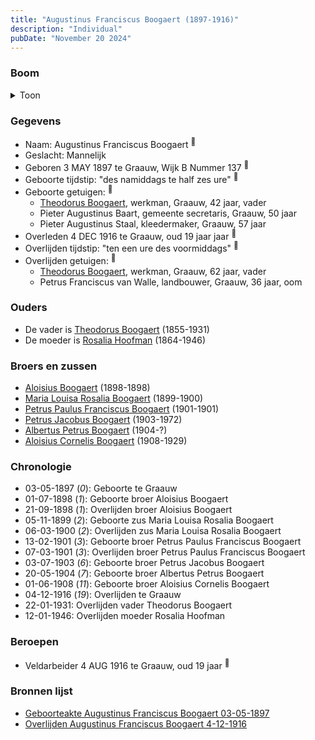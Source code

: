```yaml
---
title: "Augustinus Franciscus Boogaert (1897-1916)"
description: "Individual"
pubDate: "November 20 2024"
---
```


### Boom
<details><summary>Toon</summary>

![test](https://www.plantuml.com/plantuml/svg/ZP9FJm8n4CNl_HGJF7WYOTbb-HE20h8gYSOOFNWYtUsmD7HRqkc64C9tjyAkacZKMpDzy-QNUNDDZbjN5ehHMkeDjxo0b6Vht9fIYwbHneApN9F_GktOIWg4JDfCuUcDnSRjeC0YHKkd4ZcqQDnkW-pCDLES2FOC02R62hGlAvcjDH8DXmMNUZI2a1qOkuIduoXYfux6omgDCBOatsToZjOrW1FSjrf1BmQuc8L99vbuv_rIeX8760vIdkuMgN5EuM04GQ_JWQkpRrgNIYsu5elC6gBKU0glQxTXFdw4e1y6S6ivBxUUfu9uDiILv71dpBBWkYPejIDFa4ncuIpybG3chzwv5qUryvyqGKqJnTzeXeCj2Y5r_g63X_6Rj-x7HwZ4GyKXN2YPhzmEbJ9R3tPWrRgQpKh1AlglGjNf2qTjbzNJncLUafFQ9v3uKyWaPJ-6qONF9FyE9Qonk__UI0GtiwbVI72s47QDMlZpVGS0)
</details>

### Gegevens
- Naam: Augustinus Franciscus Boogaert <sup><a href="../s00317/" style="text-decoration:none" title="Geboorteakte Augustinus Franciscus Boogaert 03-05-1897">:link:</a></sup>
- Geslacht: Mannelijk
- Geboren 3 MAY 1897 te Graauw, Wijk B Nummer 137 <sup><a href="../s00317/" style="text-decoration:none" title="Geboorteakte Augustinus Franciscus Boogaert 03-05-1897">:link:</a></sup>
- Geboorte tijdstip: "des namiddags te half zes ure" <sup><a href="../s00317/" style="text-decoration:none" title="Geboorteakte Augustinus Franciscus Boogaert 03-05-1897">:link:</a></sup>
- Geboorte getuigen: <sup><a href="../s00317/" style="text-decoration:none" title="Geboorteakte Augustinus Franciscus Boogaert 03-05-1897">:link:</a></sup>
  - [Theodorus Boogaert](../i00186/), werkman, Graauw, 42 jaar, vader
  - Pieter Augustinus Baart, gemeente secretaris, Graauw, 50 jaar
  - Pieter Augustinus Staal, kleedermaker, Graauw, 57 jaar
- Overleden 4 DEC 1916 te Graauw, oud 19 jaar jaar <sup><a href="../s00327/" style="text-decoration:none" title="Overlijden Augustinus Franciscus Boogaert 4-12-1916">:link:</a></sup>
- Overlijden tijdstip: "ten een ure des voormiddags" <sup><a href="../s00327/" style="text-decoration:none" title="Overlijden Augustinus Franciscus Boogaert 4-12-1916">:link:</a></sup>
- Overlijden getuigen: <sup><a href="../s00327/" style="text-decoration:none" title="Overlijden Augustinus Franciscus Boogaert 4-12-1916">:link:</a></sup>
  - [Theodorus Boogaert](../i00186/), werkman, Graauw, 62 jaar, vader
  - Petrus Franciscus van Walle, landbouwer, Graauw, 36 jaar, oom

### Ouders
- De vader is [Theodorus Boogaert](../i00186/) (1855-1931)
- De moeder is [Rosalia Hoofman](../i00024/) (1864-1946)

### Broers en zussen
- [Aloisius Boogaert](../i00188/) (1898-1898)
- [Maria Louisa Rosalia Boogaert](../i00189/) (1899-1900)
- [Petrus Paulus Franciscus Boogaert](../i00190/) (1901-1901)
- [Petrus Jacobus Boogaert](../i00191/) (1903-1972)
- [Albertus Petrus Boogaert](../i00192/) (1904-?)
- [Aloisius Cornelis Boogaert](../i00193/) (1908-1929)

### Chronologie
- 03-05-1897 (<i>0</i>): Geboorte te Graauw
- 01-07-1898 (<i>1</i>): Geboorte broer Aloisius Boogaert
- 21-09-1898 (<i>1</i>): Overlijden broer Aloisius Boogaert
- 05-11-1899 (<i>2</i>): Geboorte zus Maria Louisa Rosalia Boogaert
- 06-03-1900 (<i>2</i>): Overlijden zus Maria Louisa Rosalia Boogaert
- 13-02-1901 (<i>3</i>): Geboorte broer Petrus Paulus Franciscus Boogaert
- 07-03-1901 (<i>3</i>): Overlijden broer Petrus Paulus Franciscus Boogaert
- 03-07-1903 (<i>6</i>): Geboorte broer Petrus Jacobus Boogaert
- 20-05-1904 (<i>7</i>): Geboorte broer Albertus Petrus Boogaert
- 01-06-1908 (<i>11</i>): Geboorte broer Aloisius Cornelis Boogaert
- 04-12-1916 (<i>19</i>): Overlijden te Graauw
- 22-01-1931: Overlijden vader Theodorus Boogaert
- 12-01-1946: Overlijden moeder Rosalia Hoofman

### Beroepen
- Veldarbeider 4 AUG 1916 te Graauw, oud 19 jaar <sup><a href="../s00327/" style="text-decoration:none" title="Overlijden Augustinus Franciscus Boogaert 4-12-1916">:link:</a></sup>

### Bronnen lijst
- [Geboorteakte Augustinus Franciscus Boogaert 03-05-1897](../s00317/)
- [Overlijden Augustinus Franciscus Boogaert 4-12-1916](../s00327/)